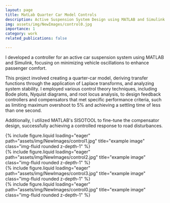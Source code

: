 ```yaml
---
layout: page
title: MatLab Quarter Car Model Controls
description: Active Suspension System Design using MATLAB and Simulink
img: assets/img/NewImages/control0.jpg
importance: 1
category: work
related_publications: false

---
```

I developed a controller for an active car suspension system using MATLAB and Simulink, focusing on minimizing vehicle oscillations to enhance passenger comfort. 

This project involved creating a quarter-car model, deriving transfer functions through the application of Laplace transforms, and analyzing system stability. I employed various control theory techniques, including Bode plots, Nyquist diagrams, and root locus analysis, to design feedback controllers and compensators that met specific performance criteria, such as limiting maximum overshoot to 5% and achieving a settling time of less than one second. 

Additionally, I utilized MATLAB's SISOTOOL to fine-tune the compensator design, successfully achieving a controlled response to road disturbances.

<div class="row">
    <div class="col-sm mt-3 mt-md-0">
        {% include figure.liquid loading="eager" path="assets/img/NewImages/control1.jpg" title="example image" class="img-fluid rounded z-depth-1" %}
    </div>
    <div class="col-sm mt-3 mt-md-0">
        {% include figure.liquid loading="eager" path="assets/img/NewImages/control2.jpg" title="example image" class="img-fluid rounded z-depth-1" %}
    </div>
    <div class="col-sm mt-3 mt-md-0">
        {% include figure.liquid loading="eager" path="assets/img/NewImages/control3.jpg" title="example image" class="img-fluid rounded z-depth-1" %}
    </div>
</div>
<div class="caption">
</div>
<div class="row">
    <div class="col-sm mt-3 mt-md-0">
        {% include figure.liquid loading="eager" path="assets/img/NewImages/control0.jpg" title="example image" class="img-fluid rounded z-depth-1" %}
    </div>
</div>
